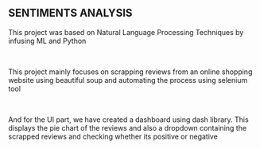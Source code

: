 <h2>SENTIMENTS ANALYSIS</h2>
<p>This project was based on Natural Language Processing Techniques by infusing ML and Python</p><br/>
<p>This project mainly focuses on scrapping reviews from an online shopping website using beautiful soup and automating the process using selenium tool</p><br/>
<p>And for the UI part, we have created a dashboard using dash library. This displays the pie chart of the reviews and also a dropdown containing the scrapped reviews and checking whether its positive or negative</p>
